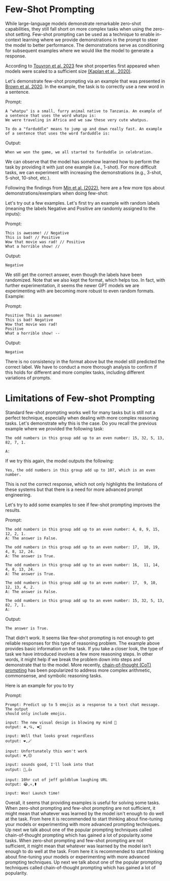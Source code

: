 # Few-Shot Prompting

While large-language models demonstrate remarkable zero-shot capabilities, they still fall short on more complex tasks when using the zero-shot setting. Few-shot prompting can be used as a technique to enable in-context learning where we provide demonstrations in the prompt to steer the model to better performance. The demonstrations serve as conditioning for subsequent examples where we would like the model to generate a response.

According to [Touvron et al. 2023](https://arxiv.org/pdf/2302.13971.pdf) few shot properties first appeared when models were scaled to a sufficient size [(Kaplan et al., 2020)](https://arxiv.org/abs/2001.08361).

Let's demonstrate few-shot prompting via an example that was presented in [Brown et al. 2020](https://arxiv.org/abs/2005.14165). In the example, the task is to correctly use a new word in a sentence.

Prompt:

```
A "whatpu" is a small, furry animal native to Tanzania. An example of a sentence that uses the word whatpu is:
We were traveling in Africa and we saw these very cute whatpus.
 
To do a "farduddle" means to jump up and down really fast. An example of a sentence that uses the word farduddle is:
```

Output:

```
When we won the game, we all started to farduddle in celebration.
```

We can observe that the model has somehow learned how to perform the task by providing it with just one example (i.e., 1-shot). For more difficult tasks, we can experiment with increasing the demonstrations (e.g., 3-shot, 5-shot, 10-shot, etc.).

Following the findings from [Min et al. (2022)](https://arxiv.org/abs/2202.12837), here are a few more tips about demonstrations/exemplars when doing few-shot:

Let's try out a few examples. Let's first try an example with random labels (meaning the labels Negative and Positive are randomly assigned to the inputs):

Prompt:

```
This is awesome! // Negative
This is bad! // Positive
Wow that movie was rad! // Positive
What a horrible show! //
```

Output:

```
Negative
```

We still get the correct answer, even though the labels have been randomized. Note that we also kept the format, which helps too. In fact, with further experimentation, it seems the newer GPT models we are experimenting with are becoming more robust to even random formats. Example:

Prompt:

```
Positive This is awesome! 
This is bad! Negative
Wow that movie was rad!
Positive
What a horrible show! --
```

Output:

```
Negative
```

There is no consistency in the format above but the model still predicted the correct label. We have to conduct a more thorough analysis to confirm if this holds for different and more complex tasks, including different variations of prompts.

# Limitations of Few-shot Prompting

Standard few-shot prompting works well for many tasks but is still not a perfect technique, especially when dealing with more complex reasoning tasks. Let's demonstrate why this is the case. Do you recall the previous example where we provided the following task:

```
The odd numbers in this group add up to an even number: 15, 32, 5, 13, 82, 7, 1. 

A:
```

If we try this again, the model outputs the following:

```
Yes, the odd numbers in this group add up to 107, which is an even number.
```

This is not the correct response, which not only highlights the limitations of these systems but that there is a need for more advanced prompt engineering.

Let's try to add some examples to see if few-shot prompting improves the results.

Prompt:

```
The odd numbers in this group add up to an even number: 4, 8, 9, 15, 12, 2, 1.
A: The answer is False.

The odd numbers in this group add up to an even number: 17,  10, 19, 4, 8, 12, 24.
A: The answer is True.

The odd numbers in this group add up to an even number: 16,  11, 14, 4, 8, 13, 24.
A: The answer is True.

The odd numbers in this group add up to an even number: 17,  9, 10, 12, 13, 4, 2.
A: The answer is False.

The odd numbers in this group add up to an even number: 15, 32, 5, 13, 82, 7, 1. 
A:
```

Output:

```
The answer is True.
```

That didn't work. It seems like few-shot prompting is not enough to get reliable responses for this type of reasoning problem. The example above provides basic information on the task. If you take a closer look, the type of task we have introduced involves a few more reasoning steps. In other words, it might help if we break the problem down into steps and demonstrate that to the model. More recently, [chain-of-thought (CoT) prompting](https://arxiv.org/abs/2201.11903) has been popularized to address more complex arithmetic, commonsense, and symbolic reasoning tasks.

Here is an example for you to try

Prompt:

```
Prompt: Predict up to 5 emojis as a response to a text chat message. The output
should only include emojis.

input: The new visual design is blowing my mind 🤯
output: ➕,💘, ❤‍🔥

input: Well that looks great regardless
output: ❤️,🪄

input: Unfortunately this won't work
output: 💔,😔

input: sounds good, I'll look into that
output: 🙏,👍

input: 10hr cut of jeff goldblum laughing URL
output: 😂,💀,⚰️

input: Woo! Launch time!
```
Overall, it seems that providing examples is useful for solving some tasks. When zero-shot prompting and few-shot prompting are not sufficient, it might mean that whatever was learned by the model isn't enough to do well at the task. From here it is recommended to start thinking about fine-tuning your models or experimenting with more advanced prompting techniques. Up next we talk about one of the popular prompting techniques called chain-of-thought prompting which has gained a lot of popularity.some tasks. When zero-shot prompting and few-shot prompting are not sufficient, it might mean that whatever was learned by the model isn't enough to do well at the task. From here it is recommended to start thinking about fine-tuning your models or experimenting with more advanced prompting techniques. Up next we talk about one of the popular prompting techniques called chain-of-thought prompting which has gained a lot of popularity.
